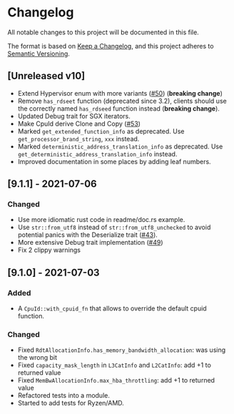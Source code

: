 # Changelog

All notable changes to this project will be documented in this file.

The format is based on [Keep a Changelog](https://keepachangelog.com/en/1.0.0/),
and this project adheres to [Semantic Versioning](https://semver.org/spec/v2.0.0.html).

## [Unreleased v10]

 - Extend Hypervisor enum with more variants ([#50](https://github.com/gz/rust-cpuid/pull/50)) (**breaking change**)
 - Remove `has_rdseet` function (deprecated since 3.2), clients should use the correctly named `has_rdseed` function instead (**breaking change**).
 - Updated Debug trait for SGX iterators.
 - Make CpuId derive Clone and Copy ([#53](https://github.com/gz/rust-cpuid/pull/53))
 - Marked `get_extended_function_info` as deprecated. Use `get_processor_brand_string`, `xxx` instead.
 - Marked `deterministic_address_translation_info` as deprecated. Use `get_deterministic_address_translation_info` instead.
 - Improved documentation in some places by adding leaf numbers.

## [9.1.1] - 2021-07-06

### Changed

- Use more idiomatic rust code in readme/doc.rs example.
- Use `str::from_utf8` instead of `str::from_utf8_unchecked` to avoid potential
  panics with the Deserialize trait ([#43](https://github.com/gz/rust-cpuid/issues/43)).
- More extensive Debug trait implementation ([#49](https://github.com/gz/rust-cpuid/pull/49))
- Fix 2 clippy warnings

## [9.1.0] - 2021-07-03

### Added

- A `CpuId::with_cpuid_fn` that allows to override the default cpuid function.

### Changed

- Fixed `RdtAllocationInfo.has_memory_bandwidth_allocation`: was using the wrong bit
- Fixed `capacity_mask_length` in `L3CatInfo` and `L2CatInfo`: add +1 to returned value
- Fixed `MemBwAllocationInfo.max_hba_throttling`: add +1 to returned value
- Refactored tests into a module.
- Started to add tests for Ryzen/AMD.
